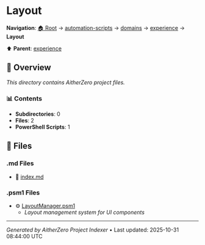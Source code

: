 # Layout

**Navigation**: [🏠 Root](../../../../index.md) → [automation-scripts](../../../index.md) → [domains](../../index.md) → [experience](../index.md) → **Layout**

⬆️ **Parent**: [experience](../index.md)

## 📖 Overview

*This directory contains AitherZero project files.*

### 📊 Contents

- **Subdirectories**: 0
- **Files**: 2
- **PowerShell Scripts**: 1

## 📄 Files

### .md Files

- 📝 [index.md](./index.md)

### .psm1 Files

- ⚙️ [LayoutManager.psm1](./LayoutManager.psm1)
  - *Layout management system for UI components*

---

*Generated by AitherZero Project Indexer* • Last updated: 2025-10-31 08:44:00 UTC


